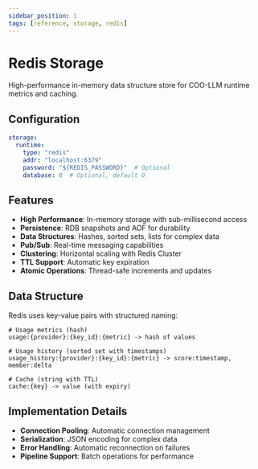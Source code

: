 ```yaml
---
sidebar_position: 1
tags: [reference, storage, redis]
---
```


# Redis Storage

High-performance in-memory data structure store for COO-LLM runtime metrics and caching.

## Configuration

```yaml
storage:
  runtime:
    type: "redis"
    addr: "localhost:6379"
    password: "${REDIS_PASSWORD}"  # Optional
    database: 0  # Optional, default 0
```

## Features

- **High Performance**: In-memory storage with sub-millisecond access
- **Persistence**: RDB snapshots and AOF for durability
- **Data Structures**: Hashes, sorted sets, lists for complex data
- **Pub/Sub**: Real-time messaging capabilities
- **Clustering**: Horizontal scaling with Redis Cluster
- **TTL Support**: Automatic key expiration
- **Atomic Operations**: Thread-safe increments and updates

## Data Structure

Redis uses key-value pairs with structured naming:

```
# Usage metrics (hash)
usage:{provider}:{key_id}:{metric} -> hash of values

# Usage history (sorted set with timestamps)
usage_history:{provider}:{key_id}:{metric} -> score:timestamp, member:delta

# Cache (string with TTL)
cache:{key} -> value (with expiry)
```

## Implementation Details

- **Connection Pooling**: Automatic connection management
- **Serialization**: JSON encoding for complex data
- **Error Handling**: Automatic reconnection on failures
- **Pipeline Support**: Batch operations for performance

